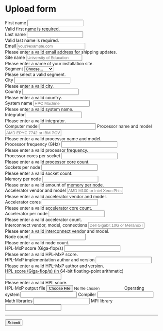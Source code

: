 
Upload form
===========

<form class="needs-validation" novalidate="">
<label for="firstName" class="form-label">First name</label>
<input type="text" class="form-control" id="firstName" placeholder="" value="" required="">
<div class="invalid-feedback">Valid first name is required.</div>
<label for="lastName" class="form-label">Last name</label>
<input type="text" class="form-control" id="lastName" placeholder="" value="" required="">
<div class="invalid-feedback">Valid last name is required.</div>
<label for="email" class="form-label">Email</label>
<input type="email" class="form-control" id="email" placeholder="you@example.com" style="padding-right: 42px;" required="">
<div class="invalid-feedback">Please enter a valid email address for shipping updates.</div>
<label for="sitename" class="form-label">Site name</label>
<input type="text" class="form-control" id="sitename" placeholder="University of Education" required="">
<div class="invalid-feedback">Please enter a name of your installation site.</div>
<label for="segment" class="form-label">Segment</label>
<select class="form-select" id="segment" required="">
<option value="">Choose...</option>
<option>Academic</option>
<option>Classified</option>
<option>Government</option>
<option>Industry</option>
<option>Research</option>
<option>Vendor</option>
<option>Other</option>
</select>
<div class="invalid-feedback">Please select a valid segment.</div>
<label for="city" class="form-label">City</label>
<input type="text" class="form-control" id="city" required="">
<div class="invalid-feedback">Please enter a valid city.</div>
<label for="country" class="form-label">Country</label>
<input type="text" class="form-control" id="country" required="">
<div class="invalid-feedback">Please enter a valid country.</div>
<label for="sysname" class="form-label">System name</label>
<input type="text" class="form-control" id="sysname" placeholder="HPC Machine" required="">
<div class="invalid-feedback">Please enter a valid system name.</div>
<label for="integrator" class="form-label">Integrator</label>
<input type="text" class="form-control" id="integrator" required="">
<div class="invalid-feedback">Please enter a valid integrator.</div>
<label for="model" class="form-label">Computer model</label>
<input type="text" class="form-control" id="model">
<label for="processor" class="form-label">Processor name and model</label>
<input type="text" class="form-control" id="processor" placeholder="AMD EPYC 7742 or IBM POWER9 or Intel Xeon E5-2692v2." required="">
<div class="invalid-feedback">Please enter a valid processor name and model.</div>
<label for="procfreq" class="form-label">Processor frequency (GHz)</label>
<input type="text" class="form-control" id="procfreq" required="">
<div class="invalid-feedback">Please enter a valid processor frequency.</div>
<label for="proccores" class="form-label">Processor cores per socket</label>
<input type="text" class="form-control" id="proccores" required="">
<div class="invalid-feedback">Please enter a valid processor core count.</div>
<label for="sockets" class="form-label">Sockets per node</label>
<input type="text" class="form-control" id="sockets" required="">
<div class="invalid-feedback">Please enter a valid socket count.</div>
<label for="nodemem" class="form-label">Memory per node</label>
<input type="text" class="form-control" id="nodemem" required="">
<div class="invalid-feedback">Please enter a valid amount of memory per node.</div>
<label for="accelerator" class="form-label">Accelerator vendor and model</label>
<input type="text" class="form-control" id="accelerator" placeholder="AMD M100 or Intel Xeon Phi or NVIDIA V100 SXM2" required="">
<div class="invalid-feedback">Please enter a valid accelerator vendor and model.</div>
<label for="accelcores" class="form-label">Accelerator cores</label>
<input type="text" class="form-control" id="accelcores" required="">
<div class="invalid-feedback">Please enter a valid accelerator core count.</div>
<label for="accelcount" class="form-label">Accelerator per node</label>
<input type="text" class="form-control" id="accelcount" required="">
<div class="invalid-feedback">Please enter a valid accelerator count.</div>
<label for="interconnect" class="form-label">Interconnect vendor, model, connections</label>
<input type="text" class="form-control" id="interconnect" placeholder="Dell Gigabit 10G or Mellanox Infiniband QDR x4" required="">
<div class="invalid-feedback">Please enter a valid interconnect vendor and model.</div>
<label for="nodes" class="form-label">Node count</label>
<input type="text" class="form-control" id="nodes" required="">
<div class="invalid-feedback">Please enter a valid node count.</div>
<label for="hplaigflops" class="form-label">HPL-MxP score (Giga-flop/s)</label>
<input type="text" class="form-control" id="hplaigflops" required="">
<div class="invalid-feedback">Please enter a valid HPL-MxP score.</div>
<label for="hplaiimpl" class="form-label">HPL-MxP implementation author and version</label>
<input type="text" class="form-control" id="hplaiimpl" required="">
<div class="invalid-feedback">Please enter a valid HPL-MxP author and version.</div>
<label for="hplgflops" class="form-label">HPL score (Giga-flop/s) (in 64-bit floating-point arithmetic)</label>
<input type="text" class="form-control" id="hplgflops" required="">
<div class="invalid-feedback">Please enter a valid HPL score.</div>
<label for="outputFile" class="form-label">HPL-MxP output file</label>
<input class="form-control" type="file" id="outputFile">
<label for="osname" class="form-label">Operating system</label>
<input type="text" class="form-control" id="osname">
<label for="compiler" class="form-label">Compiler</label>
<input type="text" class="form-control" id="compiler">
<label for="mathlib" class="form-label">Math libraries</label>
<input type="text" class="form-control" id="mathlib">
<label for="mpilib" class="form-label">MPI library</label>
<input type="text" class="form-control" id="mpilib">
<hr>
<button class="w-100 btn btn-primary btn-lg" type="submit">Submit</button>
</form>
